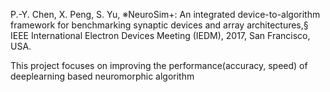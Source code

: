 P.-Y. Chen, X. Peng, S. Yu, ※NeuroSim+: An integrated device-to-algorithm framework for benchmarking synaptic devices and array architectures,§ IEEE International Electron Devices Meeting (IEDM), 2017, San Francisco, USA.


This project focuses on improving the performance(accuracy, speed) of deeplearning based neuromorphic algorithm 
